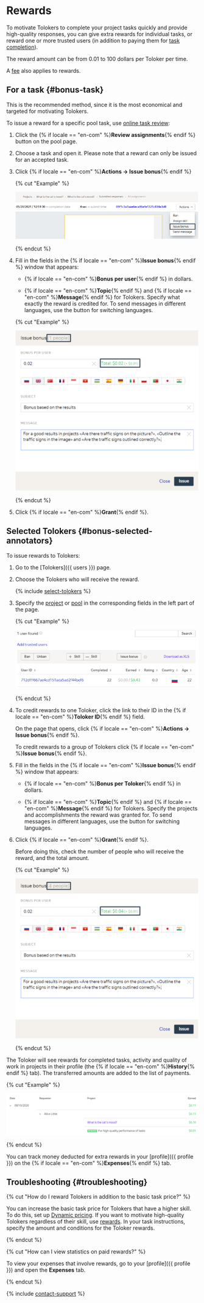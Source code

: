 # Rewards

To motivate Tolokers to complete your project tasks quickly and provide high-quality responses, you can give extra rewards for individual tasks, or reward one or more trusted users (in addition to paying them for [task completion](../../glossary.md#submitted-answers)).

The reward amount can be from 0.01 to 100 dollars per Toloker per time.

A [fee](budget.md) also applies to rewards.

## For a task {#bonus-task}

This is the recommended method, since it is the most economical and targeted for motivating Tolokers.

To issue a reward for a specific pool task, use [online task review](accept.md#acception):

1. Click the {% if locale == "en-com" %}**Review assignments**{% endif %} button on the pool page.

1. Choose a task and open it. Please note that a reward can only be issued for an accepted task.

1. Click {% if locale == "en-com" %}**Actions → Issue bonus**{% endif %}

    {% cut "Example" %}

    ![](../_images/bonus/bonus-task-1.png)

    {% endcut %}

1. Fill in the fields in the {% if locale == "en-com" %}**Issue bonus**{% endif %} window that appears:

    - {% if locale == "en-com" %}**Bonus per user**{% endif %} in dollars.

    - {% if locale == "en-com" %}**Topic**{% endif %} and {% if locale == "en-com" %}**Message**{% endif %} for Tolokers. Specify what exactly the reward is credited for. To send messages in different languages, use the button for switching languages.

    {% cut "Example" %}

    ![](../_images/bonus/bonus-task-2.png)

    {% endcut %}

1. Click {% if locale == "en-com" %}**Grant**{% endif %}.

## Selected Tolokers {#bonus-selected-annotators}

To issue rewards to Tolokers:

1. Go to the [Tolokers]({{ users }}) page.

1. Choose the Tolokers who will receive the reward.

    {% include [select-tolokers](../_includes/select-tolokers.md) %}

1. Specify the [project](../../glossary.md#project) or [pool](../../glossary.md#pool) in the corresponding fields in the left part of the page.

    {% cut "Example" %}

    ![](../_images/bonus/bonus-one-performer-2.png)

    {% endcut %}

1. To credit rewards to one Toloker, click the link to their ID in the {% if locale == "en-com" %}**Toloker ID**{% endif %} field.

    On the page that opens, click {% if locale == "en-com" %}**Actions → Issue bonus**{% endif %}.

    To credit rewards to a group of Tolokers click {% if locale == "en-com" %}**Issue bonus**{% endif %}.

1. Fill in the fields in the {% if locale == "en-com" %}**Issue bonus**{% endif %} window that appears:

    - {% if locale == "en-com" %}**Bonus per Toloker**{% endif %} in dollars.

    - {% if locale == "en-com" %}**Topic**{% endif %} and {% if locale == "en-com" %}**Message**{% endif %} for Tolokers. Specify the projects and accomplishments the reward was granted for. To send messages in different languages, use the button for switching languages.

1. Click {% if locale == "en-com" %}**Grant**{% endif %}.

    Before doing this, check the number of people who will receive the reward, and the total amount.

    {% cut "Example" %}

    ![](../_images/bonus/bonus-group-performers-1.png)

    {% endcut %}

The Toloker will see rewards for completed tasks, activity and quality of work in projects in their profile (the {% if locale == "en-com" %}**History**{% endif %} tab). The transferred amounts are added to the list of payments.

{% cut "Example" %}

![](../_images/bonus/bonus-task-3.png)

{% endcut %}

You can track money deducted for extra rewards in your [profile]({{ profile }}) on the {% if locale == "en-com" %}**Expenses**{% endif %} tab.

## Troubleshooting {#troubleshooting}

{% cut "How do I reward Tolokers in addition to the basic task price?" %}

You can increase the basic task price for Tolokers that have a higher skill. To do this, set up [Dynamic pricing](dynamic-pricing.md). If you want to motivate high-quality Tolokers regardless of their skill, use [rewards](../troubleshooting/users.md). In your task instructions, specify the amount and conditions for the Toloker rewards.

{% endcut %}

{% cut "How can I view statistics on paid rewards?" %}

To view your expenses that involve rewards, go to your [profile]({{ profile }}) and open the **Expenses** tab.

{% endcut %}

{% include [contact-support](../_includes/contact-support-help.md) %}
